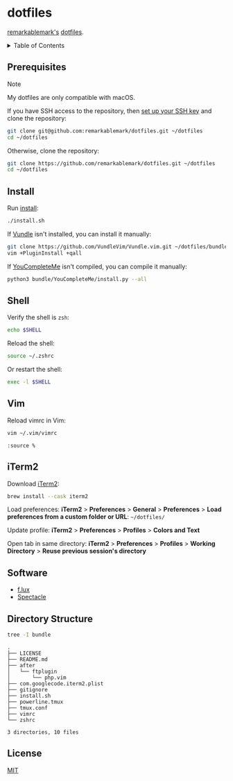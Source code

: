 # dotfiles

[remarkablemark's](https://b.remarkabl.org/github) [dotfiles](https://dotfiles.github.io/).

<details>
<summary>Table of Contents</summary>

- [Prerequisites](#prerequisites)
- [Install](#install)
- [Shell](#shell)
- [Vim](#vim)
- [iTerm2](#iterm2)
- [Software](#software)
- [Directory Structure](#directory-structure)
- [License](#license)

</details>

## Prerequisites

> [!NOTE]
> My dotfiles are only compatible with macOS.

If you have SSH access to the repository, then [set up your SSH key](https://remarkablemark.org/blog/2020/04/13/avoid-ssh-passphrase/) and clone the repository:

```sh
git clone git@github.com:remarkablemark/dotfiles.git ~/dotfiles
cd ~/dotfiles
```

Otherwise, clone the repository:

```sh
git clone https://github.com/remarkablemark/dotfiles.git ~/dotfiles
cd ~/dotfiles
```

## Install

Run [install](https://github.com/remarkablemark/dotfiles/blob/master/install.sh):

```sh
./install.sh
```

If [Vundle](https://github.com/VundleVim/Vundle.vim) isn't installed, you can install it manually:

```sh
git clone https://github.com/VundleVim/Vundle.vim.git ~/dotfiles/bundle/Vundle.vim
vim +PluginInstall +qall
```

If [YouCompleteMe](https://github.com/ycm-core/YouCompleteMe) isn't compiled, you can compile it manually:

```sh
python3 bundle/YouCompleteMe/install.py --all
```

## Shell

Verify the shell is `zsh`:

```sh
echo $SHELL
```

Reload the shell:

```sh
source ~/.zshrc
```

Or restart the shell:

```sh
exec -l $SHELL
```

## Vim

Reload vimrc in Vim:

```sh
vim ~/.vim/vimrc
```

```vim
:source %
```

## iTerm2

Download [iTerm2](https://iterm2.com/):

```sh
brew install --cask iterm2
```

Load preferences: **iTerm2** > **Preferences** > **General** > **Preferences** > **Load preferences from a custom folder or URL**: `~/dotfiles/`

Update profile: **iTerm2** > **Preferences** > **Profiles** > **Colors and Text**

Open tab in same directory: **iTerm2** > **Preferences** > **Profiles** > **Working Directory** > **Reuse previous session's directory**

## Software

- [f.lux](https://justgetflux.com/)
- [Spectacle](https://github.com/eczarny/spectacle)

## Directory Structure

```sh
tree -I bundle
```

```
.
├── LICENSE
├── README.md
├── after
│   └── ftplugin
│       └── php.vim
├── com.googlecode.iterm2.plist
├── gitignore
├── install.sh
├── powerline.tmux
├── tmux.conf
├── vimrc
└── zshrc

3 directories, 10 files
```

## License

[MIT](LICENSE)
